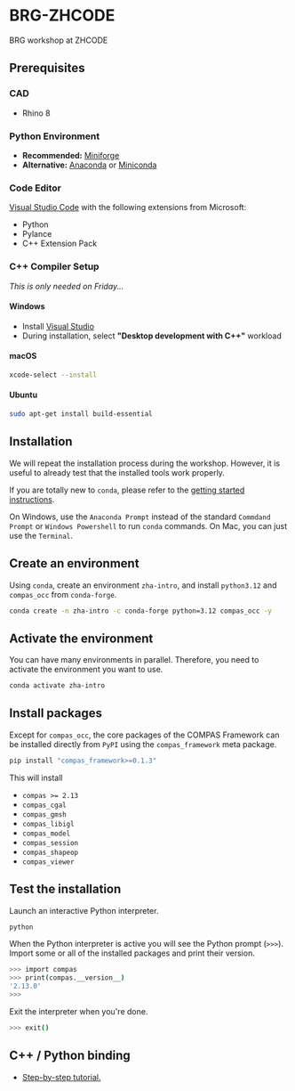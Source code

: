 # BRG-ZHCODE

BRG workshop at ZHCODE

## Prerequisites

### CAD

- Rhino 8

### Python Environment

- **Recommended:** [Miniforge](https://github.com/conda-forge/miniforge)
- **Alternative:** [Anaconda](https://www.anaconda.com/) or [Miniconda](https://docs.conda.io/en/latest/miniconda.html)

### Code Editor

[Visual Studio Code](https://code.visualstudio.com/) with the following extensions from Microsoft:

- Python
- Pylance
- C++ Extension Pack

### C++ Compiler Setup

*This is only needed on Friday...*

#### Windows

- Install [Visual Studio](https://visualstudio.microsoft.com/)  
- During installation, select **"Desktop development with C++"** workload

#### macOS

```bash
xcode-select --install
```

#### Ubuntu

```bash
sudo apt-get install build-essential
```

## Installation

We will repeat the installation process during the workshop.
However, it is useful to already test that the installed tools work properly.

If you are totally new to `conda`, please refer to the [getting started instructions](https://docs.conda.io/projects/conda/en/latest/user-guide/getting-started.html).

On Windows, use the `Anaconda Prompt` instead of the standard `Commdand Prompt` or `Windows Powershell` to run `conda` commands.
On Mac, you can just use the `Terminal`.

## Create an environment

Using `conda`, create an environment `zha-intro`, and install `python3.12` and `compas_occ` from `conda-forge`.

```bash
conda create -n zha-intro -c conda-forge python=3.12 compas_occ -y
```

## Activate the environment

You can have many environments in parallel.
Therefore, you need to activate the environment you want to use.

```bash
conda activate zha-intro
```

## Install packages

Except for `compas_occ`, the core packages of the COMPAS Framework can be installed directly from `PyPI` using the `compas_framework` meta package.

```bash
pip install "compas_framework>=0.1.3"
```

This will install

- `compas >= 2.13`
- `compas_cgal`
- `compas_gmsh`
- `compas_libigl`
- `compas_model`
- `compas_session`
- `compas_shapeop`
- `compas_viewer`

## Test the installation

Launch an interactive Python interpreter.

```bash
python
```

When the Python interpreter is active you will see the Python prompt (`>>>`).
Import some or all of the installed packages and print their version.

```bash
>>> import compas
>>> print(compas.__version__)
'2.13.0'
>>>
```

Exit the interpreter when you're done.

```bash
>>> exit()
```

## C++ / Python binding

- [Step-by-step tutorial.](https://docs.google.com/presentation/d/1HL4o8cadvuZlQDsdYlslzeDhDVvTUlPdk9zTSn5fsLA/edit?slide=id.g35f9a478f0a_0_5#slide=id.g35f9a478f0a_0_5)

